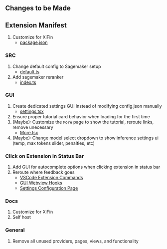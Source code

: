 ## Changes to be Made

## Extension Manifest
1. Customize for XiFin
   - [package.json](/extensions/vscode/src/commands.ts)

### SRC
1. Change default config to Sagemaker setup
   - [default.ts](/core/config/default.ts)
2. Add sagemaker reranker
   - [index.ts](/core/context/rerankers/index.ts)

### GUI
1. Create dedicated settings GUI instead of modifying config.json manually
   - [settings.tsx](/gui/src/pages/settings.tsx)
2. Ensure proper tutorial card behavior when loading for the first time
3. (Maybe): Customize the `More` page to show the tutorial, reroute links, remove unecessary
   - [More.tsx](/gui/src/pages/More/More.tsx)
5. (Maybe): Change model select dropdown to show inference settings ui (temp, max tokens slider, penalties, etc)

### Click on Extension in Status Bar
1. Add GUI for autocomplete options when clicking extension in status bar
2. Reroute where feedback goes
   - [VSCode Extension Commands](/extensions/vscode/src/commands.ts)
   - [GUI Webview Hooks](/gui/src/hooks/useNavigationListener.tsx)
   - [Settings Configuration Page](/gui/src/pages/settings.tsx)

### Docs
1. Customize for XiFin
2. Self host

### General
1. Remove all unused providers, pages, views, and functionality
